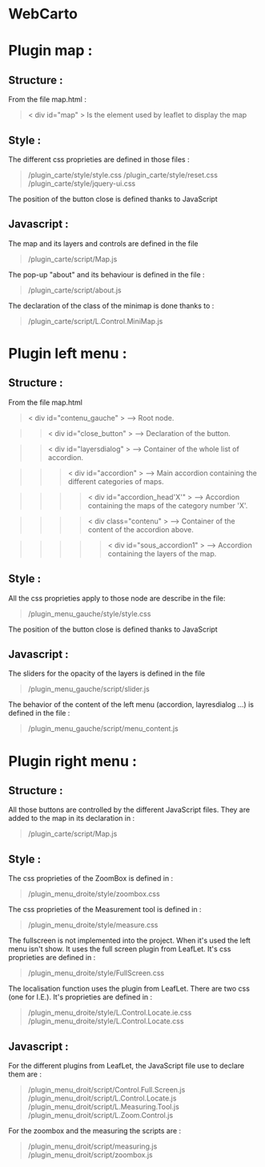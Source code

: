 WebCarto
========

# Plugin map : #


## Structure : ##

From the file map.html :

> < div id="map" >
Is the element used by leaflet to display the map

## Style : ##

The different css proprieties are defined in those files :

> /plugin_carte/style/style.css
> /plugin_carte/style/reset.css
> /plugin_carte/style/jquery-ui.css


The position of the button close is defined thanks to JavaScript

## Javascript : ##

The map and its layers and controls are defined in the file 

> /plugin_carte/script/Map.js


The pop-up "about" and its behaviour is defined in the file :

> /plugin_carte/script/about.js

The declaration of the class of the minimap is done thanks to :

> /plugin_carte/script/L.Control.MiniMap.js



# Plugin left menu : #


## Structure : ##

From the file map.html

> < div id="contenu_gauche" > --> Root node.

> > < div id="close_button" > --> Declaration of the button.
	
> > < div id="layersdialog" > --> Container of the whole list of accordion.

> > > < div id="accordion" > --> Main accordion containing the different categories of maps.

> > > > < div id="accordion_head'X'" > --> Accordion containing the maps of the category number 'X'.

> > > >	< div class="contenu" > --> Container of the content of the accordion above.

> > > > >	< div id="sous_accordion1" > --> Accordion containing the layers of the map.

## Style : ##

All the css proprieties apply to those node are describe in the file:

> /plugin_menu_gauche/style/style.css


The position of the button close is defined thanks to JavaScript

## Javascript : ##

The sliders for the opacity of the layers is defined in the file 

> /plugin_menu_gauche/script/slider.js


The behavior of the content of the left menu (accordion, layresdialog ...) is defined in the file :

> /plugin_menu_gauche/script/menu_content.js


# Plugin right menu : #


## Structure : ##

All those buttons are controlled by the different JavaScript files. They are added to the map in its declaration in :

> /plugin_carte/script/Map.js

## Style : ##

The css proprieties of the ZoomBox is defined in :

> /plugin_menu_droite/style/zoombox.css

The css proprieties of the Measurement tool is defined in :

> /plugin_menu_droite/style/measure.css

The fullscreen is not implemented into the project. When it's used the left menu isn't show. It uses the full screen plugin from LeafLet. It's css proprieties are defined in :

> /plugin_menu_droite/style/FullScreen.css

The localisation function uses the plugin from LeafLet. There are two css (one for I.E.). It's proprieties are defined in :

> /plugin_menu_droite/style/L.Control.Locate.ie.css
> /plugin_menu_droite/style/L.Control.Locate.css

## Javascript : ##

For the different plugins from LeafLet, the JavaScript file use to declare them are :

> /plugin_menu_droit/script/Control.Full.Screen.js
> /plugin_menu_droit/script/L.Control.Locate.js
> /plugin_menu_droit/script/L.Measuring.Tool.js
> /plugin_menu_droit/script/L.Zoom.Control.js

For the zoombox and the measuring the scripts are :

> /plugin_menu_droit/script/measuring.js
> /plugin_menu_droit/script/zoombox.js